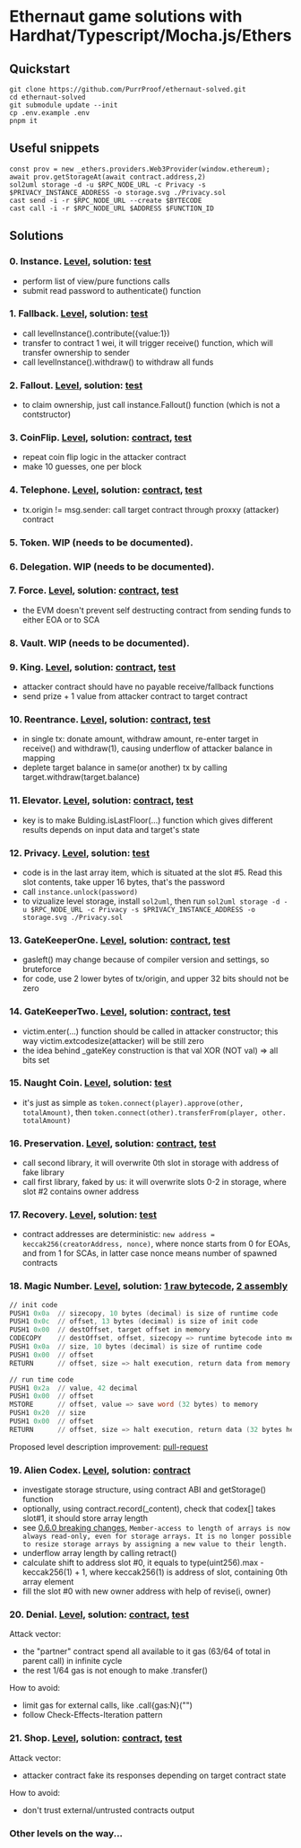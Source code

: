 # Ethernaut game solutions with Hardhat/Typescript/Mocha.js/Ethers

## Quickstart

```shell
git clone https://github.com/PurrProof/ethernaut-solved.git
cd ethernaut-solved
git submodule update --init
cp .env.example .env
pnpm it
```

## Useful snippets

```
const prov = new _ethers.providers.Web3Provider(window.ethereum);
await prov.getStorageAt(await contract.address,2)
sol2uml storage -d -u $RPC_NODE_URL -c Privacy -s $PRIVACY_INSTANCE_ADDRESS -o storage.svg ./Privacy.sol
cast send -i -r $RPC_NODE_URL --create $BYTECODE
cast call -i -r $RPC_NODE_URL $ADDRESS $FUNCTION_ID
```

## Solutions

### 0. Instance. [Level](https://ethernaut.openzeppelin.com/level/0), solution: [test](test/00-instance.ts)

- perform list of view/pure functions calls
- submit read password to authenticate() function

### 1. Fallback. [Level](https://ethernaut.openzeppelin.com/level/1), solution: [test](test/01-fallback.ts)

- call levelInstance().contribute({value:1})
- transfer to contract 1 wei, it will trigger receive() function, which will transfer ownership to sender
- call levelInstance().withdraw() to withdraw all funds

### 2. Fallout. [Level](https://ethernaut.openzeppelin.com/level/2), solution: [test](test/02-fallout.ts)

- to claim ownership, just call instance.Fallout() function (which is not a contstructor)

### 3. CoinFlip. [Level](https://ethernaut.openzeppelin.com/level/3), solution: [contract](contracts/MyCoinFlipAttack.sol), [test](test/03-coinflip.ts)

- repeat coin flip logic in the attacker contract
- make 10 guesses, one per block

### 4. Telephone. [Level](https://ethernaut.openzeppelin.com/level/4), solution: [contract](contracts/MyTelephoneAttack.sol), [test](test/04-telephone.ts)

- tx.origin != msg.sender: call target contract through proxxy (attacker) contract

### 5. Token. WIP (needs to be documented).

### 6. Delegation. WIP (needs to be documented).

### 7. Force. [Level](https://ethernaut.openzeppelin.com/level/7), solution: [contract](contracts/MyTelephoneAttack.sol), [test](test/04-telephone.ts)

- the EVM doesn't prevent self destructing contract from sending funds to either EOA or to SCA

### 8. Vault. WIP (needs to be documented).

### 9. King. [Level](https://ethernaut.openzeppelin.com/level/9), solution: [contract](contracts/MyForceAttack.sol), [test](test/07-force.ts)

- attacker contract should have no payable receive/fallback functions
- send prize + 1 value from attacker contract to target contract

### 10. Reentrance. [Level](https://ethernaut.openzeppelin.com/level/10), solution: [contract](contracts/MyReentrancyAttack.sol), [test](test/10-reentrancy.ts)

- in single tx: donate amount, withdraw amount, re-enter target in receive() and withdraw(1), causing underflow of
  attacker balance in mapping
- deplete target balance in same(or another) tx by calling target.withdraw(target.balance)

### 11. Elevator. [Level](https://ethernaut.openzeppelin.com/level/11), solution: [contract](contracts/MyElevatorAttack.sol), [test](test/11-elevator.ts)

- key is to make Bulding.isLastFloor(...) function which gives different results depends on input data and target's
  state

### 12. Privacy. [Level](https://ethernaut.openzeppelin.com/level/12), solution: [test](test/12-privacy.ts)

- code is in the last array item, which is situated at the slot #5. Read this slot contents, take upper 16 bytes, that's
  the password
- call `instance.unlock(password)`
- to vizualize level storage, install `sol2uml`, then run
  `sol2uml storage -d -u $RPC_NODE_URL -c Privacy -s $PRIVACY_INSTANCE_ADDRESS -o storage.svg ./Privacy.sol`

### 13. GateKeeperOne. [Level](https://ethernaut.openzeppelin.com/level/13), solution: [contract](contracts/MyGateKeeper1Attack.sol), [test](test/13-gatekeeper1.ts)

- gasleft() may change because of compiler version and settings, so bruteforce
- for code, use 2 lower bytes of tx/origin, and upper 32 bits should not be zero

### 14. GateKeeperTwo. [Level](https://ethernaut.openzeppelin.com/level/14), solution: [contract](contracts/MyGateKeeper2Attack.sol), [test](test/14-gatekeeper2.ts)

- victim.enter(...) function should be called in attacker constructor; this way victim.extcodesize(attacker) will be
  still zero
- the idea behind \_gateKey construction is that val XOR (NOT val) => all bits set

### 15. Naught Coin. [Level](https://ethernaut.openzeppelin.com/level/15), solution: [test](test/15-naughtcoin.ts)

- it's just as simple as `token.connect(player).approve(other, totalAmount)`, then
  `token.connect(other).transferFrom(player, other. totalAmount)`

### 16. Preservation. [Level](https://ethernaut.openzeppelin.com/level/16), solution: [contract](contracts/MyPreservationAttack.sol), [test](test/16-preservation.ts)

- call second library, it will overwrite 0th slot in storage with address of fake library
- call first library, faked by us: it will overwrite slots 0-2 in storage, where slot #2 contains owner address

### 17. Recovery. [Level](https://ethernaut.openzeppelin.com/level/17), solution: [test](test/17-recovery.ts)

- contract addresses are deterministic: `new address = keccak256(creatorAddress, nonce)`, where nonce starts from 0 for
  EOAs, and from 1 for SCAs, in latter case nonce means number of spawned contracts

### 18. Magic Number. [Level](https://ethernaut.openzeppelin.com/level/18), solution: [1 raw bytecode](test/18-magicnumber.ts), [2 assembly](contracts/MyMagicNumAttack.sol)

```asm
// init code
PUSH1 0x0a  // sizecopy, 10 bytes (decimal) is size of runtime code
PUSH1 0x0c  // offset, 13 bytes (decimal) is size of init code
PUSH1 0x00  // destOffset, target offset in memory
CODECOPY    // destOffset, offset, sizecopy => runtime bytecode into memory
PUSH1 0x0a  // size, 10 bytes (decimal) is size of runtime code
PUSH1 0x00  // offset
RETURN      // offset, size => halt execution, return data from memory

// run time code
PUSH1 0x2a  // value, 42 decimal
PUSH1 0x00  // offset
MSTORE      // offset, value => save word (32 bytes) to memory
PUSH1 0x20  // size
PUSH1 0x00  // offset
RETURN      // offset, size => halt execution, return data (32 bytes here) from memory
```

Proposed level description improvement: [pull-request](https://github.com/OpenZeppelin/ethernaut/pull/750)

### 19. Alien Codex. [Level](https://ethernaut.openzeppelin.com/level/19), solution: [contract](contracts/MyAlienCodexAttack.sol)

- investigate storage structure, using contract ABI and getStorage() function
- optionally, using contract.record(\_content), check that codex[] takes slot#1, it should store array length
- see
  [0.6.0 breaking changes](https://docs.soliditylang.org/en/v0.8.26/060-breaking-changes.html#explicitness-requirements),
  `Member-access to length of arrays is now always read-only, even for storage arrays. It is no longer possible to resize storage arrays by assigning a new value to their length.`
- underflow array length by calling retract()
- calculate shift to address slot #0, it equals to type(uint256).max - keccak256(1) + 1, where keccak256(1) is address
  of slot, containing 0th array element
- fill the slot #0 with new owner address with help of revise(i, owner)

### 20. Denial. [Level](https://ethernaut.openzeppelin.com/level/20), solution: [contract](contracts/MyDenialAttack.sol), [test](test/20-denial.ts)

Attack vector:

- the "partner" contract spend all available to it gas (63/64 of total in parent call) in infinite cycle
- the rest 1/64 gas is not enough to make .transfer()

How to avoid:

- limit gas for external calls, like .call{gas:N}("")
- follow Check-Effects-Iteration pattern

### 21. Shop. [Level](https://ethernaut.openzeppelin.com/level/21), solution: [contract](contracts/MyShopAttack.sol), [test](test/21-shop.ts)

Attack vector:

- attacker contract fake its responses depending on target contract state

How to avoid:

- don't trust external/untrusted contracts output

### Other levels on the way...
